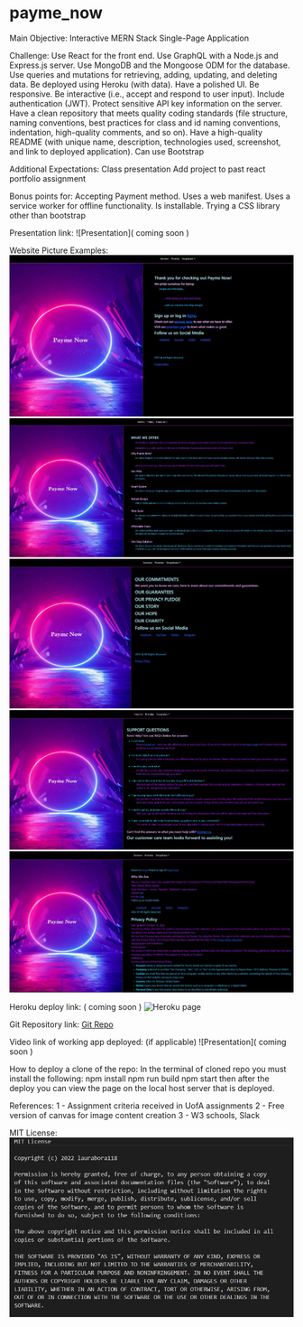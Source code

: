 # payme_now


Main Objective: 
Interactive MERN Stack Single-Page Application

Challenge: 
Use React for the front end.
Use GraphQL with a Node.js and Express.js server.
Use MongoDB and the Mongoose ODM for the database.
Use queries and mutations for retrieving, adding, updating, and deleting data.
Be deployed using Heroku (with data).
Have a polished UI.
Be responsive.
Be interactive (i.e., accept and respond to user input).
Include authentication (JWT).
Protect sensitive API key information on the server.
Have a clean repository that meets quality coding standards (file structure, naming conventions, best practices for class and id naming conventions, indentation, high-quality comments, and so on).
Have a high-quality README (with unique name, description, technologies used, screenshot, and link to deployed application).
Can use Bootstrap

Additional Expectations:
    Class presentation
    Add project to past react portfolio assignment

Bonus points for:
    Accepting Payment method.
    Uses a web manifest.
    Uses a service worker for offline functionality.
    Is installable.
    Trying a CSS library other than bootstrap

Presentation link:
    ![Presentation]( coming soon )

Website Picture Examples:    
    ![Home](./my-app/public/assets/images/websitehome.jpg)
    ![Services](./my-app/public/assets/images/websiteservices.jpg)
    ![Promises](./my-app/public/assets/images/websitepromises.jpg)
    ![Support](./my-app/public/assets/images/websitesupport.jpg)
    ![Privacy](./my-app/public/assets/images/websiteprivacyterms.jpg)
    
Heroku deploy link: ( coming soon )
    ![Heroku page](https://payme-now.herokuapp.com/)

Git Repository link:
    [Git Repo](https://github.com/SonnyAddison/payme_now)  

Video link of working app deployed: (if applicable)
    ![Presentation]( coming soon )

How to deploy a clone of the repo:
    In the terminal of cloned repo you must install the following:
        npm install 
        npm run build
        npm start
    then after the deploy you can view the page on the local host server that is deployed.


References:
    1 - Assignment criteria received in UofA assignments
    2 - Free version of canvas for image content creation
    3 - W3 schools, Slack


MIT License:
    ![MIT License](./my-app/public/assets/images/mit.jpg)

